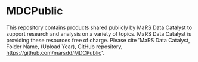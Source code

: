 # MDCPublic

This repository contains products shared publicly by MaRS Data Catalyst to support research and analysis on a variety of topics.
MaRS Data Catalyst is providing these resources free of charge.
Please cite 'MaRS Data Catalyst, Folder Name, (Upload Year), GitHub repository, https://github.com/marsdd/MDCPublic'.
